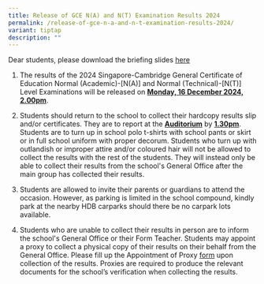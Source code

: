 ```yaml
---
title: Release of GCE N(A) and N(T) Examination Results 2024
permalink: /release-of-gce-n-a-and-n-t-examination-results-2024/
variant: tiptap
description: ""
---
```

<p>Dear students, please download the briefing slides <a href="/files/Latest Updates/2024/2024_N_Level_Result_Release_Briefing_Slides.pdf" rel="noopener noreferrer nofollow" target="_blank">here</a>
</p>
<ol data-tight="true" class="tight">
<li>
<p>The results of the 2024 Singapore-Cambridge General Certificate of Education
Normal (Academic)-[N(A)] and Normal (Technical)-[N(T)] Level Examinations
will be released on <strong><u>Monday, 16 December 2024, 2.00pm</u></strong>.</p>
<p></p>
</li>
<li>
<p>Students should return to the school to collect their hardcopy results
slip and/or certificates. They are to report at the <strong><u>Auditorium</u></strong> by <strong><u>1.30pm</u></strong>.
Students are to turn up in school polo t-shirts with school pants or skirt
or in full school uniform with proper decorum. Students who turn up with
outlandish or improper attire and/or coloured hair will not be allowed
to collect the results with the rest of the students. They will instead
only be able to collect their results from the school's General Office
after the main group has collected their results.</p>
<p></p>
</li>
<li>
<p>Students are allowed to invite their parents or guardians to attend the
occasion. However, as parking is limited in the school compound, kindly
park at the nearby HDB carparks should there be no carpark lots available.</p>
<p></p>
</li>
<li>
<p>Students who are unable to collect their results in person are to inform
the school's General Office or their Form Teacher. Students may appoint
a proxy to collect a physical copy of their results on their behalf from
the General Office. Please fill up the Appointment of Proxy <a href="/files/Latest Updates/2024/2024_Appointment_of_Proxy_for_N_Level_Result.pdf" rel="noopener nofollow" target="_blank">form</a> upon
collection of the results. Proxies are required to produce the relevant
documents for the school’s verification when collecting the results.</p>
</li>
</ol>
<p></p>
<p></p>